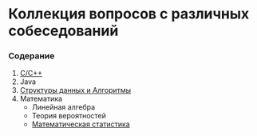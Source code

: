 # Коллекция вопросов с различных собеседований

### Содерание

1. [C/C++](ru/c-and-cplusplus.md)
2. Java
3. [Структуры данных и Алгоритмы](ru/data-structures-and-algorithms.md)
4. Математика
   * Линейная алгебра
   * Теория вероятностей
   * [Математическая статистика](ru/mathematical-statistics)
  
